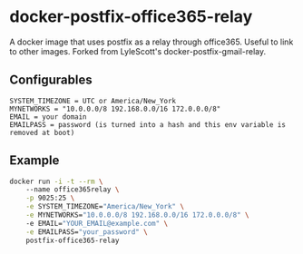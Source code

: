# docker-postfix-office365-relay
A docker image that uses postfix as a relay through office365. Useful to link to other images. Forked from LyleScott's docker-postfix-gmail-relay.


## Configurables

```
SYSTEM_TIMEZONE = UTC or America/New_York
MYNETWORKS = "10.0.0.0/8 192.168.0.0/16 172.0.0.0/8"
EMAIL = your domain
EMAILPASS = password (is turned into a hash and this env variable is removed at boot)
```

## Example

```bash
docker run -i -t --rm \                                                        
    --name office365relay \
    -p 9025:25 \
    -e SYSTEM_TIMEZONE="America/New_York" \
    -e MYNETWORKS="10.0.0.0/8 192.168.0.0/16 172.0.0.0/8" \                    
    -e EMAIL="YOUR_EMAIL@example.com" \
    -e EMAILPASS="your_password" \
    postfix-office365-relay
```

